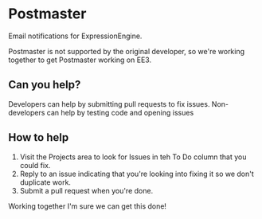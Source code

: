 # Postmaster
Email notifications for ExpressionEngine.

Postmaster is not supported by the original developer, so we're working together to get Postmaster working on EE3.

## Can you help?

Developers can help by submitting pull requests to fix issues.
Non-developers can help by testing code and opening issues 

## How to help

1. Visit the Projects area to look for Issues in teh To Do column that you could fix.
2. Reply to an issue indicating that you're looking into fixing it so we don't duplicate work.
3. Submit a pull request when you're done.

Working together I'm sure we can get this done!
